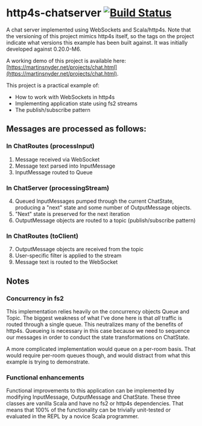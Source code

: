 # http4s-chatserver [![Build Status](https://travis-ci.org/MartinSnyder/http4s-chatserver.svg?branch=master)](https://travis-ci.org/MartinSnyder/http4s-chatserver)
A chat server implemented using WebSockets and Scala/http4s. Note that the versioning of this project mimics http4s itself, so the tags on the project indicate what versions this example has been built against. It was initially developed against 0.20.0-M6.

A working demo of this project is available here: [https://martinsnyder.net/projects/chat.html](https://martinsnyder.net/projects/chat.html).

This project is a practical example of:
* How to work with WebSockets in http4s
* Implementing application state using fs2 streams
* The publish/subscribe pattern

## Messages are processed as follows:
### In ChatRoutes (processInput)
1. Message received via WebSocket
2. Message text parsed into InputMessage
3. InputMessage routed to Queue
### In ChatServer (processingStream)
4. Queued InputMessages pumped through the current ChatState, producing a "next" state and some number of OutputMessage objects.
5. "Next" state is preserved for the next iteration
6. OutputMessage objects are routed to a topic (publish/subscribe pattern)
### In ChatRoutes (toClient)
7. OutputMessage objects are received from the topic
8. User-specific filter is applied to the stream
9. Message text is routed to the WebSocket

## Notes
### Concurrency in fs2
This implementation relies heavily on the concurrency objects Queue and Topic. The biggest
weakness of what I've done here is that *all* traffic is routed through a single queue. This
neutralizes many of the benefits of http4s. Queueing is necessary in this case because we
need to sequence our messages in order to conduct the state transformations on ChatState.

A more complicated implementation would queue on a per-room basis. That would require per-room
queues though, and would distract from what this example is trying to demonstrate.

### Functional enhancements
Functional improvements to this application can be implemented by modifying InputMessage,
OutputMessage and ChatState. These three classes are vanilla Scala and have no fs2 or http4s
dependencies. That means that 100% of the functionality can be trivially unit-tested
or evaluated in the REPL by a novice Scala programmer.
